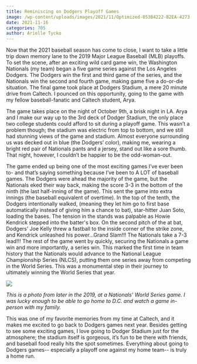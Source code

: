 ```yaml
---
title: Reminiscing on Dodgers Playoff Games
image: /wp-content/uploads/images/2021/11/Optimized-053B4222-B2EA-4273-888C-9D266290AF28.jpeg
date: 2021-11-16
categories: 705
author: Arielle Tycko
---
```

Now that the 2021 baseball season has come to close, I want to take a little trip down memory lane to the 2019 Major League Baseball (MLB) playoffs. To set the scene, after an exciting wild card game win, the Washington Nationals (my team) began a five game series against the Los Angeles Dodgers. The Dodgers win the first and third game of the series, and the Nationals win the second and fourth game, making game five a do-or-die situation. The final game took place at Dodgers Stadium, a mere 20 minute drive from Caltech. I pounced on this opportunity, going to the game with my fellow baseball-fanatic and Caltech student, Arya.

The game takes place on the night of October 9th, a brisk night in LA. Arya and I make our way up to the 3rd deck of Dodger Stadium, the only place two college students could afford to sit during a playoff game. This wasn’t a problem though; the stadium was electric from top to bottom, and we still had stunning views of the game and stadium. Almost everyone surrounding us was decked out in blue (the Dodgers’ color), making me, wearing a bright red pair of Nationals pants and a jersey, stand out like a sore thumb. That night, however, I couldn’t be happier to be the odd-woman-out.

The game ended up being one of the most exciting games I’ve ever been to- and that’s saying something because I’ve been to A LOT of baseball games. The Dodgers were ahead the majority of the game, but the Nationals eked their way back, making the score 3-3 in the bottom of the ninth (the last half-inning of the game). This sent the game into extra innings (the baseball equivalent of overtime). In the top of the tenth, the Dodgers intentionally walked, (meaning they let him go to first base automatically instead of giving him a chance to bat), star-hitter Juan Soto, loading the bases. The tension in the stands was palpable as Howie Kendrick stepped into the batter's box. On the second pitch of the at bat, Dodgers’ Joe Kelly threw a fastball to the inside corner of the strike zone, and Kendrick unleashed his power...Grand Slam!!! The Nationals take a 7-3 lead!!! The rest of the game went by quickly, securing the Nationals a game win and more importantly, a series win. This marked the first time in team history that the Nationals would advance to the National League Championship Series (NLCS), putting them one series away from competing in the World Series. This was a monumental step in their journey to ultimately winning the World Series that year.

![](/images/2021/11/Optimized-DB51B246-AB84-4ABB-8823-1D0096AEFE23.jpeg)

_This is a photo from later in the 2019, at a Nationals’ World Series game. I was lucky enough to be able to go home to D.C. and watch a game in-person with my family._

This was one of my favorite memories from my time at Caltech, and it makes me excited to go back to Dodgers games next year. Besides getting to see some exciting games, I love going to Dodger Stadium just for the atmosphere; the stadium itself is gorgeous, it’s fun to be there with friends, and baseball food really hits the spot sometimes. Everything about going to Dodgers games-- especially a playoff one against my home team-- is truly a home run.